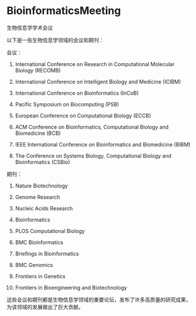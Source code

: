 # BioinformaticsMeeting
生物信息学学术会议


以下是一些生物信息学领域的会议和期刊：



会议：



1. International Conference on Research in Computational Molecular Biology (RECOMB)

2. International Conference on Intelligent Biology and Medicine (ICIBM)

3. International Conference on Bioinformatics (InCoB)

4. Pacific Symposium on Biocomputing (PSB)

5. European Conference on Computational Biology (ECCB)

6. ACM Conference on Bioinformatics, Computational Biology and Biomedicine (BCB)

7. IEEE International Conference on Bioinformatics and Biomedicine (BIBM)

8. The Conference on Systems Biology, Computational Biology and Bioinformatics (CSBio)



期刊：



1. Nature Biotechnology

2. Genome Research

3. Nucleic Acids Research

4. Bioinformatics

5. PLOS Computational Biology

6. BMC Bioinformatics

7. Briefings in Bioinformatics

8. BMC Genomics

9. Frontiers in Genetics

10. Frontiers in Bioengineering and Biotechnology



这些会议和期刊都是生物信息学领域的重要论坛，发布了许多高质量的研究成果，为该领域的发展做出了巨大贡献。
